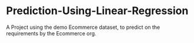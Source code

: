 # Prediction-Using-Linear-Regression
A Project using the demo Ecommerce dataset, to predict on the requirements by the Ecommerce org.
